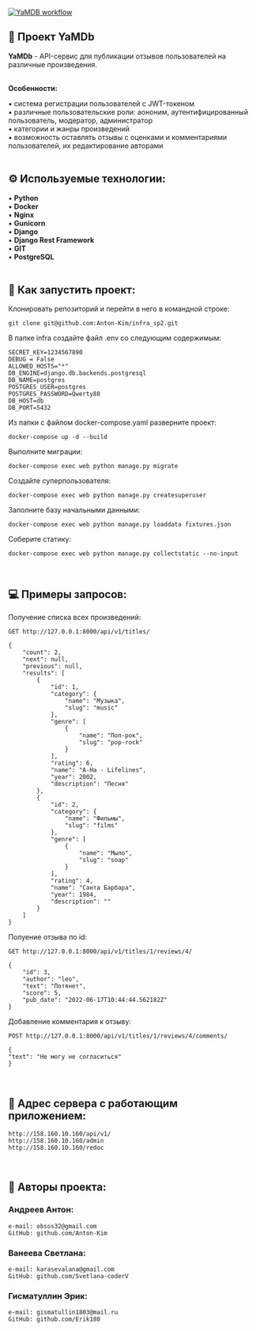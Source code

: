 [![YaMDB workflow](https://github.com/Anton-Kim/yamdb_final/actions/workflows/yamdb_workflow.yml/badge.svg)](https://github.com/Anton-Kim/yamdb_final/actions/workflows/yamdb_workflow.yml)

## 🎷 Проект YaMDb

**YaMDb** - API-сервис для публикации отзывов пользователей на различные произведения.
<br><br>

**Особенности:**

:black_small_square: система регистрации пользователей с JWT-токеном<br>
:black_small_square: различные пользовательские роли: аононим, аутентифицированный пользователь, модератор, администратор<br>
:black_small_square: категории и жанры произведений<br>
:black_small_square: возможность оставлять отзывы с оценками и комментариями пользователей, их редактирование авторами<br><br>

## ⚙ Используемые технологии:

:black_small_square: **Python**<br>
:black_small_square: **Docker**<br>
:black_small_square: **Nginx**<br>
:black_small_square: **Gunicorn**<br>
:black_small_square: **Django**<br>
:black_small_square: **Django Rest Framework**<br>
:black_small_square: **GIT**<br>
:black_small_square: **PostgreSQL**<br><br>

## 📃 Как запустить проект:

Клонировать репозиторий и перейти в него в командной строке:
```
git clone git@github.com:Anton-Kim/infra_sp2.git
```
В папке infra создайте файл .env со следующим содержимым:
```
SECRET_KEY=1234567890
DEBUG = False
ALLOWED_HOSTS="*"
DB_ENGINE=django.db.backends.postgresql
DB_NAME=postgres
POSTGRES_USER=postgres
POSTGRES_PASSWORD=Qwerty88
DB_HOST=db
DB_PORT=5432
```
Из папки с файлом docker-compose.yaml разверните проект:
```
docker-compose up -d --build
```
Выполните миграции:
```
docker-compose exec web python manage.py migrate
```
Cоздайте суперпользователя:
```
docker-compose exec web python manage.py createsuperuser
```
Заполните базу начальными данными:
```
docker-compose exec web python manage.py loaddata fixtures.json
```
Соберите статику:
```
docker-compose exec web python manage.py collectstatic --no-input
```
<br>

## 💻 Примеры запросов:

Получение списка всех произведений:
```
GET http://127.0.0.1:8000/api/v1/titles/

{
    "count": 2,
    "next": null,
    "previous": null,
    "results": [
        {
            "id": 1,
            "category": {
                "name": "Музыка",
                "slug": "music"
            },
            "genre": [
                {
                    "name": "Поп-рок",
                    "slug": "pop-rock"
                }
            ],
            "rating": 6,
            "name": "A-Ha - Lifelines",
            "year": 2002,
            "description": "Песня"
        },
        {
            "id": 2,
            "category": {
                "name": "Фильмы",
                "slug": "films"
            },
            "genre": [
                {
                    "name": "Мыло",
                    "slug": "soap"
                }
            ],
            "rating": 4,
            "name": "Санта Барбара",
            "year": 1984,
            "description": ""
        }
    ]
}
```
Полуение отзыва по id:
```
GET http://127.0.0.1:8000/api/v1/titles/1/reviews/4/

{
    "id": 3,
    "author": "leo",
    "text": "Потянет",
    "score": 5,
    "pub_date": "2022-06-17T10:44:44.562182Z"
}
```
Добавление комментария к отзыву:
```
POST http://127.0.0.1:8000/api/v1/titles/1/reviews/4/comments/

{
"text": "Не могу не согласиться"
}
```
<br>

## 📱 Адрес сервера с работающим приложением:
```
http://158.160.10.160/api/v1/
http://158.160.10.160/admin
http://158.160.10.160/redoc
```
<br>

## 👾 Авторы проекта:

### Андреев Антон:
```
e-mail: obsos32@gmail.com
GitHub: github.com/Anton-Kim
```
### Ванеева Светлана:
```
e-mail: karasevalana@gmail.com
GitHub: github.com/Svetlana-coderV
```

### Гисматуллин Эрик:
```
e-mail: gismatullin1803@mail.ru
GitHub: github.com/Erik180
```